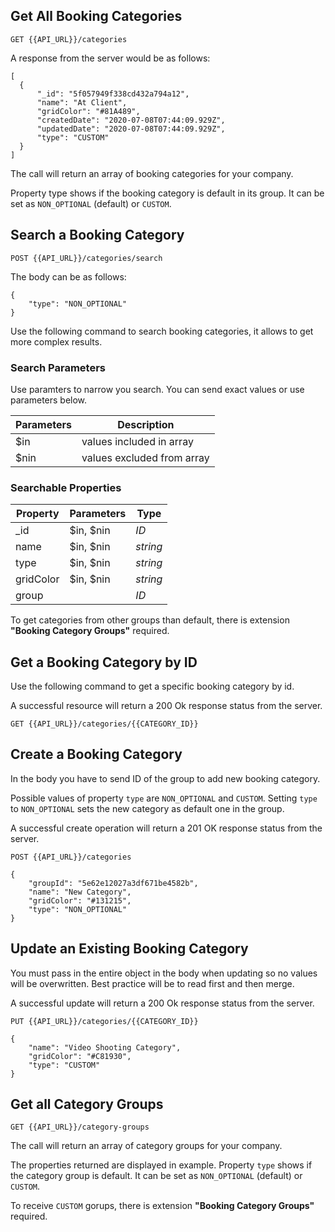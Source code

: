 ## Get All Booking Categories

```
GET {{API_URL}}/categories
```
A response from the server would be as follows:
```
[
  {
      "_id": "5f057949f338cd432a794a12",
      "name": "At Client",
      "gridColor": "#81A489",
      "createdDate": "2020-07-08T07:44:09.929Z",
      "updatedDate": "2020-07-08T07:44:09.929Z",
      "type": "CUSTOM"
  }
]
```

The call will return an array of booking categories for your company.

Property type shows if the booking category is default in its group. It can be set as `NON_OPTIONAL` (default) or `CUSTOM`.

## Search a Booking Category

```
POST {{API_URL}}/categories/search
```
The body can be as follows:
```
{
	"type": "NON_OPTIONAL"
}
```
Use the following command to search booking categories, it allows to get more complex results.

### Search Parameters
Use paramters to narrow you search. You can send exact values or use parameters below.

Parameters | Description
--- | ---
$in | values included in array
$nin | values excluded from array

### Searchable Properties
Property | Parameters | Type
--- | --- | ---
_id | $in, $nin | *ID*
name | $in, $nin | *string*
type | $in, $nin | *string*
gridColor | $in, $nin | *string*
group | | *ID*

To get categories from other groups than default, there is extension **"Booking Category Groups"** required.

## Get a Booking Category by ID
Use the following command to get a specific booking category by id.

A successful resource will return a 200 Ok response status from the server.

```
GET {{API_URL}}/categories/{{CATEGORY_ID}}
```

## Create a Booking Category
In the body you have to send ID of the group to add new booking category.

Possible values of property `type` are `NON_OPTIONAL` and `CUSTOM`. Setting `type` to `NON_OPTIONAL` sets the new category as default one in the group.

A successful create operation will return a 201 OK response status from the server.

```
POST {{API_URL}}/categories
```

```
{
	"groupId": "5e62e12027a3df671be4582b",
	"name": "New Category",
	"gridColor": "#131215",
	"type": "NON_OPTIONAL"
}
```

## Update an Existing Booking Category
You must pass in the entire object in the body when updating so no values will be overwritten. Best practice will be to read first and then merge.

A successful update will return a 200 Ok response status from the server.

```
PUT {{API_URL}}/categories/{{CATEGORY_ID}}
```

```
{
    "name": "Video Shooting Category",
    "gridColor": "#C81930",
    "type": "CUSTOM"
}
```

## Get all Category Groups
```
GET {{API_URL}}/category-groups
```
The call will return an array of category groups for your company. 

The properties returned are displayed in example.
Property `type` shows if the category group is default. It can be set as `NON_OPTIONAL` (default) or `CUSTOM`.

To receive `CUSTOM` gorups, there is extension **"Booking Category Groups"** required.
